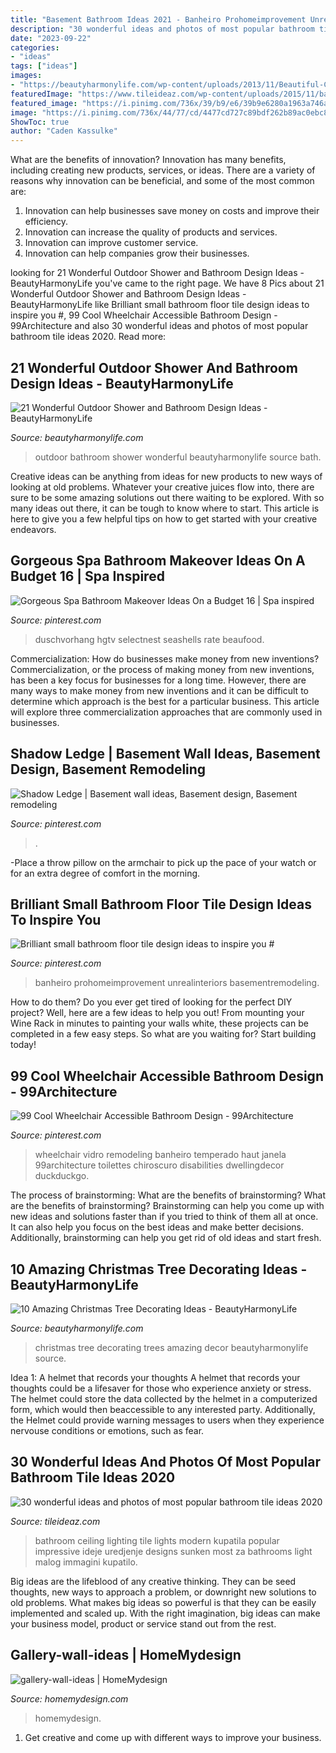 ```yaml
---
title: "Basement Bathroom Ideas 2021 - Banheiro Prohomeimprovement Unrealinteriors Basementremodeling"
description: "30 wonderful ideas and photos of most popular bathroom tile ideas 2020"
date: "2023-09-22"
categories:
- "ideas"
tags: ["ideas"]
images:
- "https://beautyharmonylife.com/wp-content/uploads/2013/11/Beautiful-Christmas-Trees-Decor-682x1024.jpg"
featuredImage: "https://www.tileideaz.com/wp-content/uploads/2015/11/bathroom-tile1.jpg"
featured_image: "https://i.pinimg.com/736x/39/b9/e6/39b9e6280a1963a746a2e12817533b21.jpg"
image: "https://i.pinimg.com/736x/44/77/cd/4477cd727c89bdf262b89ac0ebc8033c--basement-walls-basement-ideas.jpg"
ShowToc: true
author: "Caden Kassulke"
---
```



What are the benefits of innovation?
Innovation has many benefits, including creating new products, services, or ideas. There are a variety of reasons why innovation can be beneficial, and some of the most common are: 
1. Innovation can help businesses save money on costs and improve their efficiency.
2. Innovation can increase the quality of products and services.
3. Innovation can improve customer service.
4. Innovation can help companies grow their businesses.

	

		
looking for 21 Wonderful Outdoor Shower and Bathroom Design Ideas - BeautyHarmonyLife you've came to the right page. We have 8 Pics about 21 Wonderful Outdoor Shower and Bathroom Design Ideas - BeautyHarmonyLife like Brilliant small bathroom floor tile design ideas to inspire you #, 99 Cool Wheelchair Accessible Bathroom Design - 99Architecture and also 30 wonderful ideas and photos of most popular bathroom tile ideas 2020. Read more:
		
    
## 21 Wonderful Outdoor Shower And Bathroom Design Ideas - BeautyHarmonyLife

<img loading=lazy src="https://beautyharmonylife.com/wp-content/uploads/2013/10/bath+handmade-800x1070.jpg" onerror="this.onerror=null;this.src='https://tse3.mm.bing.net/th?id=OIP._1cePs2z77WpUjI_v1V2wgHaJ5&amp;pid=15.1';" alt="21 Wonderful Outdoor Shower and Bathroom Design Ideas - BeautyHarmonyLife">

_Source: beautyharmonylife.com_

>outdoor bathroom shower wonderful beautyharmonylife source bath. 

	

Creative ideas can be anything from ideas for new products to new ways of looking at old problems. Whatever your creative juices flow into, there are sure to be some amazing solutions out there waiting to be explored. With so many ideas out there, it can be tough to know where to start. This article is here to give you a few helpful tips on how to get started with your creative endeavors.

    
## Gorgeous Spa Bathroom Makeover Ideas On A Budget 16 | Spa Inspired

<img loading=lazy src="https://i.pinimg.com/736x/39/b9/e6/39b9e6280a1963a746a2e12817533b21.jpg" onerror="this.onerror=null;this.src='https://tse3.mm.bing.net/th?id=OIP.9hWuOoyWvTBNYM44YITZSwHaJ3&amp;pid=15.1';" alt="Gorgeous Spa Bathroom Makeover Ideas On a Budget 16 | Spa inspired">

_Source: pinterest.com_

>duschvorhang hgtv selectnest seashells rate beaufood. 

	

Commercialization: How do businesses make money from new inventions?
Commercialization, or the process of making money from new inventions, has been a key focus for businesses for a long time. However, there are many ways to make money from new inventions and it can be difficult to determine which approach is the best for a particular business. This article will explore three commercialization approaches that are commonly used in businesses.

    
## Shadow Ledge | Basement Wall Ideas, Basement Design, Basement Remodeling

<img loading=lazy src="https://i.pinimg.com/736x/44/77/cd/4477cd727c89bdf262b89ac0ebc8033c--basement-walls-basement-ideas.jpg" onerror="this.onerror=null;this.src='https://tse2.mm.bing.net/th?id=OIP.wGXeEE511v13oW0rUiiy3wHaJ3&amp;pid=15.1';" alt="Shadow Ledge | Basement wall ideas, Basement design, Basement remodeling">

_Source: pinterest.com_

>. 

	

-Place a throw pillow on the armchair to pick up the pace of your watch or for an extra degree of comfort in the morning.

    
## Brilliant Small Bathroom Floor Tile Design Ideas To Inspire You #

<img loading=lazy src="https://i.pinimg.com/736x/45/9f/e7/459fe74bc43c86bf6c10702c9ca061e4.jpg" onerror="this.onerror=null;this.src='https://tse1.mm.bing.net/th?id=OIP.AbwXhJ9TLqj4v2yW0IW2iAHaLG&amp;pid=15.1';" alt="Brilliant small bathroom floor tile design ideas to inspire you #">

_Source: pinterest.com_

>banheiro prohomeimprovement unrealinteriors basementremodeling. 

	

How to do them?
Do you ever get tired of looking for the perfect DIY project? Well, here are a few ideas to help you out! From mounting your Wine Rack in minutes to painting your walls white, these projects can be completed in a few easy steps. So what are you waiting for? Start building today!

    
## 99 Cool Wheelchair Accessible Bathroom Design - 99Architecture

<img loading=lazy src="https://i.pinimg.com/736x/b8/0b/8b/b80b8b6eff8e3a9708b2402f9c55066f.jpg" onerror="this.onerror=null;this.src='https://tse4.mm.bing.net/th?id=OIP.lyo2mWYsNa6EWknJDSGJrQHaJ3&amp;pid=15.1';" alt="99 Cool Wheelchair Accessible Bathroom Design - 99Architecture">

_Source: pinterest.com_

>wheelchair vidro remodeling banheiro temperado haut janela 99architecture toilettes chiroscuro disabilities dwellingdecor duckduckgo. 

	

The process of brainstorming: What are the benefits of brainstorming?
What are the benefits of brainstorming?
Brainstorming can help you come up with new ideas and solutions faster than if you tried to think of them all at once. It can also help you focus on the best ideas and make better decisions. Additionally, brainstorming can help you get rid of old ideas and start fresh.

    
## 10 Amazing Christmas Tree Decorating Ideas - BeautyHarmonyLife

<img loading=lazy src="https://beautyharmonylife.com/wp-content/uploads/2013/11/Beautiful-Christmas-Trees-Decor-682x1024.jpg" onerror="this.onerror=null;this.src='https://tse3.mm.bing.net/th?id=OIP.MuvSkv6kU9gDAeGzs2q9LgHaLH&amp;pid=15.1';" alt="10 Amazing Christmas Tree Decorating Ideas - BeautyHarmonyLife">

_Source: beautyharmonylife.com_

>christmas tree decorating trees amazing decor beautyharmonylife source. 

	

Idea 1: A helmet that records your thoughts
A helmet that records your thoughts could be a lifesaver for those who experience anxiety or stress. The helmet could store the data collected by the helmet in a computerized form, which would then beaccessible to any interested party. Additionally, the Helmet could provide warning messages to users when they experience nervouse conditions or emotions, such as fear.

    
## 30 Wonderful Ideas And Photos Of Most Popular Bathroom Tile Ideas 2020

<img loading=lazy src="https://www.tileideaz.com/wp-content/uploads/2015/11/bathroom-tile1.jpg" onerror="this.onerror=null;this.src='https://tse2.mm.bing.net/th?id=OIP.XfeGBtgtOlT6blppQFKu2QHaJ3&amp;pid=15.1';" alt="30 wonderful ideas and photos of most popular bathroom tile ideas 2020">

_Source: tileideaz.com_

>bathroom ceiling lighting tile lights modern kupatila popular impressive ideje uredjenje designs sunken most za bathrooms light malog immagini kupatilo. 

	

Big ideas are the lifeblood of any creative thinking. They can be seed thoughts, new ways to approach a problem, or downright new solutions to old problems. What makes big ideas so powerful is that they can be easily implemented and scaled up. With the right imagination, big ideas can make your business model, product or service stand out from the rest.

    
## Gallery-wall-ideas | HomeMydesign

<img loading=lazy src="https://homemydesign.com/wp-content/uploads/2014/02/gallery-wall-ideas.jpg" onerror="this.onerror=null;this.src='https://tse4.mm.bing.net/th?id=OIP.FPCqJx4xX9yQXvwrJOba2QHaJ4&amp;pid=15.1';" alt="gallery-wall-ideas | HomeMydesign">

_Source: homemydesign.com_

>homemydesign. 

	

1. Get creative and come up with different ways to improve your business.

